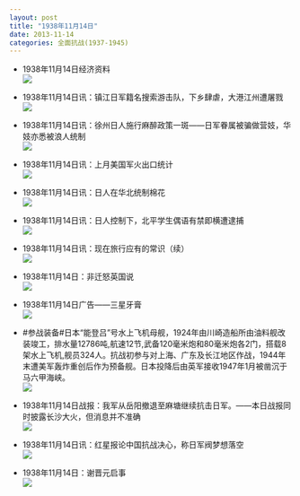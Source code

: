 ```yaml
---
layout: post
title: "1938年11月14日"
date: 2013-11-14
categories: 全面抗战(1937-1945)
---
```


<meta name="referrer" content="no-referrer" />

- 1938年11月14日经济资料 <br/><img src="https://ww1.sinaimg.cn/large/aca367d8jw1eakyb4w98dj20cs0uj7d0.jpg" />

- 1938年11月14日讯：镇江日军籍名搜索游击队，下乡肆虐，大港江州遭屠戮 <br/><img src="https://ww3.sinaimg.cn/large/aca367d8jw1eakwkrqjkyj20gb0duq6x.jpg" />

- 1938年11月14日讯：徐州日人施行麻醉政策一斑——日军眷属被骗做营妓，华妓亦悉被浪人统制 <br/><img src="https://ww4.sinaimg.cn/large/aca367d8jw1eakuu931fzj20cs0hj0y7.jpg" />

- 1938年11月14日讯：上月美国军火出口统计 <br/><img src="https://ww4.sinaimg.cn/large/aca367d8jw1eakt3u8rm2j20cz070gn6.jpg" />

- 1938年11月14日讯：日人在华北统制棉花 <br/><img src="https://ww2.sinaimg.cn/large/aca367d8jw1eaknwjvsywj20cf06vta2.jpg" />

- 1938年11月14日讯：日人控制下，北平学生偶语有禁即横遭逮捕 <br/><img src="https://ww2.sinaimg.cn/large/aca367d8jw1eakm66lrjkj20g5071mz3.jpg" />

- 1938年11月14日讯：现在旅行应有的常识（续） <br/><img src="https://ww1.sinaimg.cn/large/aca367d8jw1eakgyv1ru4j20r90kjdr8.jpg" />

- 1938年11月14日：非迁怒英国说 <br/><img src="https://ww4.sinaimg.cn/large/aca367d8jw1eakf8f459uj20cs0j9wl9.jpg" />

- 1938年11月14日广告——三星牙膏 <br/><img src="https://ww1.sinaimg.cn/large/aca367d8jw1eakdlayl4uj20k90h3n1f.jpg" />

- #参战装备#日本“能登吕”号水上飞机母舰，1924年由川崎造船所由油料舰改装竣工，排水量12786吨,航速12节,武备120毫米炮和80毫米炮各2门，搭载8架水上飞机,舰员324人。抗战初参与对上海、广东及长江地区作战，1944年末遭美军轰炸重创后作为预备舰。日本投降后由英军接收1947年1月被凿沉于马六甲海峡。 <br/><img src="https://ww1.sinaimg.cn/large/aca367d8jw1eakbh1aqtoj20go0ymacr.jpg" />

- 1938年11月14日战报：我军从岳阳撤退至麻塘继续抗击日军。——本日战报同时披露长沙大火，但消息并不准确 <br/><img src="https://ww3.sinaimg.cn/large/aca367d8jw1eaka15jlb3j20cs1l615q.jpg" />

- 1938年11月14日讯：红星报论中国抗战决心，称日军阀梦想落空 <br/><img src="https://ww4.sinaimg.cn/large/aca367d8jw1eak8appi93j20bi0dwmzt.jpg" />

- 1938年11月14日：谢晋元启事 <br/><img src="https://ww4.sinaimg.cn/large/aca367d8jw1eak6k8qmnxj20cs0y6gqi.jpg" />

